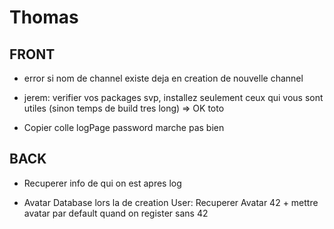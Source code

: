 # Thomas

## FRONT

- error si nom  de channel existe deja en creation de nouvelle channel

- jerem: verifier vos packages svp, installez seulement ceux qui vous sont utiles (sinon temps de build tres long) => OK toto

- Copier colle logPage password marche pas bien


## BACK

- Recuperer info de qui on est apres log

- Avatar Database lors la de creation User: Recuperer Avatar 42 + mettre avatar par default quand on register sans 42


